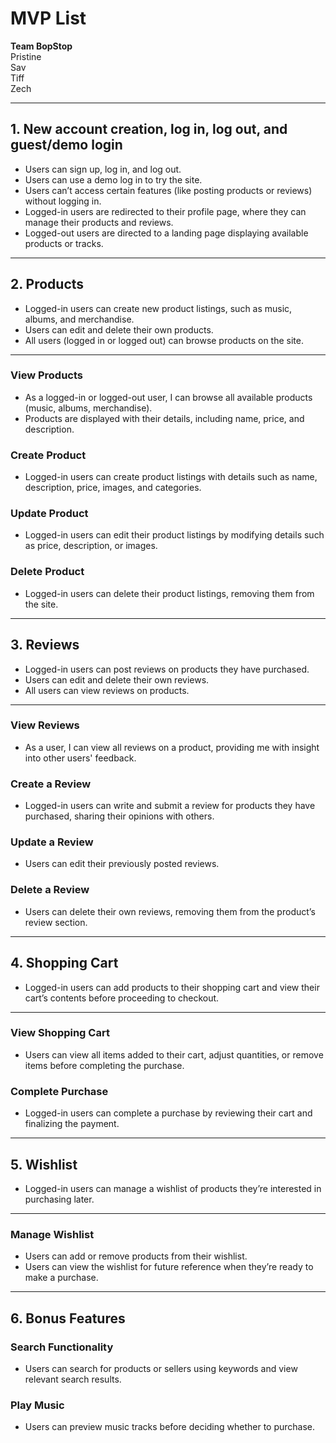 # MVP List

**Team BopStop**  
Pristine  
Sav  
Tiff  
Zech

---

## 1. New account creation, log in, log out, and guest/demo login

* Users can sign up, log in, and log out.
* Users can use a demo log in to try the site.
* Users can’t access certain features (like posting products or reviews) without logging in.
* Logged-in users are redirected to their profile page, where they can manage their products and reviews.
* Logged-out users are directed to a landing page displaying available products or tracks.

---

## 2. Products

* Logged-in users can create new product listings, such as music, albums, and merchandise.
* Users can edit and delete their own products.
* All users (logged in or logged out) can browse products on the site.

---

### View Products
* As a logged-in or logged-out user, I can browse all available products (music, albums, merchandise).
* Products are displayed with their details, including name, price, and description.

### Create Product
* Logged-in users can create product listings with details such as name, description, price, images, and categories.

### Update Product
* Logged-in users can edit their product listings by modifying details such as price, description, or images.

### Delete Product
* Logged-in users can delete their product listings, removing them from the site.

---

## 3. Reviews

* Logged-in users can post reviews on products they have purchased.
* Users can edit and delete their own reviews.
* All users can view reviews on products.

---

### View Reviews
* As a user, I can view all reviews on a product, providing me with insight into other users' feedback.

### Create a Review
* Logged-in users can write and submit a review for products they have purchased, sharing their opinions with others.

### Update a Review
* Users can edit their previously posted reviews.

### Delete a Review
* Users can delete their own reviews, removing them from the product’s review section.

---

## 4. Shopping Cart

* Logged-in users can add products to their shopping cart and view their cart’s contents before proceeding to checkout.

---

### View Shopping Cart
* Users can view all items added to their cart, adjust quantities, or remove items before completing the purchase.

### Complete Purchase
* Logged-in users can complete a purchase by reviewing their cart and finalizing the payment.

---

## 5. Wishlist

* Logged-in users can manage a wishlist of products they’re interested in purchasing later.

---

### Manage Wishlist
* Users can add or remove products from their wishlist.
* Users can view the wishlist for future reference when they’re ready to make a purchase.

---

## 6. Bonus Features

### Search Functionality
* Users can search for products or sellers using keywords and view relevant search results.

### Play Music
* Users can preview music tracks before deciding whether to purchase.